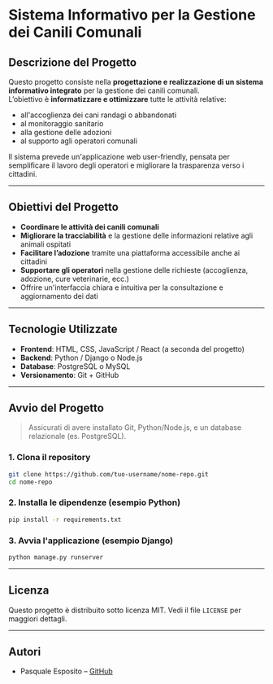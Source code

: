 # Sistema Informativo per la Gestione dei Canili Comunali

## Descrizione del Progetto

Questo progetto consiste nella **progettazione e realizzazione di un sistema informativo integrato** per la gestione dei canili comunali.  
L’obiettivo è **informatizzare e ottimizzare** tutte le attività relative:

- all'accoglienza dei cani randagi o abbandonati
- al monitoraggio sanitario
- alla gestione delle adozioni
- al supporto agli operatori comunali

Il sistema prevede un'applicazione web user-friendly, pensata per semplificare il lavoro degli operatori e migliorare la trasparenza verso i cittadini.

---

## Obiettivi del Progetto

- **Coordinare le attività dei canili comunali**
- **Migliorare la tracciabilità** e la gestione delle informazioni relative agli animali ospitati
- **Facilitare l’adozione** tramite una piattaforma accessibile anche ai cittadini
- **Supportare gli operatori** nella gestione delle richieste (accoglienza, adozione, cure veterinarie, ecc.)
- Offrire un'interfaccia chiara e intuitiva per la consultazione e aggiornamento dei dati

---

## Tecnologie Utilizzate

- **Frontend**: HTML, CSS, JavaScript / React (a seconda del progetto)
- **Backend**: Python / Django o Node.js
- **Database**: PostgreSQL o MySQL
- **Versionamento**: Git + GitHub

---

## Avvio del Progetto

> Assicurati di avere installato Git, Python/Node.js, e un database relazionale (es. PostgreSQL).

### 1. Clona il repository
```bash
git clone https://github.com/tuo-username/nome-repo.git
cd nome-repo
```

### 2. Installa le dipendenze (esempio Python)
```bash
pip install -r requirements.txt
```

### 3. Avvia l'applicazione (esempio Django)
```bash
python manage.py runserver
```

---

## Licenza

Questo progetto è distribuito sotto licenza MIT. Vedi il file `LICENSE` per maggiori dettagli.

---

## Autori

- Pasquale Esposito – [GitHub](https://github.com/tuo-username)
